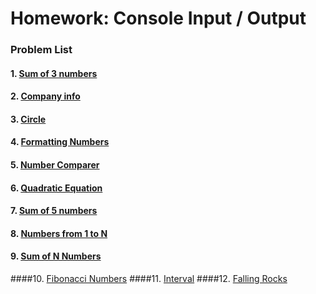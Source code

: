 Homework: Console Input / Output
================================

### Problem List

#### 1. [Sum of 3 numbers](https://github.com/petyakostova/Telerik-Academy/tree/master/C%23/C%23%201/4.%20Console-Input-Output-Homework/Sum-Of-3-Numbers)
#### 2. [Company info](https://github.com/petyakostova/Telerik-Academy/tree/master/C%23/C%23%201/4.%20Console-Input-Output-Homework/Company-Info)
#### 3. [Circle](https://github.com/petyakostova/Telerik-Academy/tree/master/C%23/C%23%201/4.%20Console-Input-Output-Homework/Circle-Perimeter-And-Area)
#### 4. [Formatting Numbers](https://github.com/petyakostova/Telerik-Academy/tree/master/C%23/C%23%201/4.%20Console-Input-Output-Homework/Formatting-Numbers)
#### 5. [Number Comparer](https://github.com/petyakostova/Telerik-Academy/tree/master/C%23/C%23%201/4.%20Console-Input-Output-Homework/Number-Comparer)
#### 6. [Quadratic Equation](https://github.com/petyakostova/Telerik-Academy/tree/master/C%23/C%23%201/4.%20Console-Input-Output-Homework/Quadratic-Equation)
#### 7. [Sum of 5 numbers](https://github.com/petyakostova/Telerik-Academy/tree/master/C%23/C%23%201/4.%20Console-Input-Output-Homework/Sum-Of-5-Numbers)
#### 8. [Numbers from 1 to N](https://github.com/petyakostova/Telerik-Academy/tree/master/C%23/C%23%201/4.%20Console-Input-Output-Homework/Numbers-From-1-To-N)
#### 9. [Sum of N Numbers](https://github.com/petyakostova/Telerik-Academy/tree/master/C%23/C%23%201/4.%20Console-Input-Output-Homework/Sum-Of-N-Numbers)
####10. [Fibonacci Numbers]()
####11. [Interval]()
####12. [Falling Rocks]()